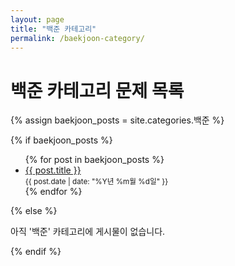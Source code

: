 ```yaml
---
layout: page
title: "백준 카테고리"
permalink: /baekjoon-category/
---
```


# 백준 카테고리 문제 목록

{% assign baekjoon_posts = site.categories.백준 %}

{% if baekjoon_posts %}
  <ul>
    {% for post in baekjoon_posts %}
      <li>
        <a href="{{ site.baseurl }}{{ post.url }}">{{ post.title }}</a>
        <br>
        <small>{{ post.date | date: "%Y년 %m월 %d일" }}</small>
      </li>
    {% endfor %}
  </ul>
{% else %}
  <p>아직 '백준' 카테고리에 게시물이 없습니다.</p>
{% endif %}
